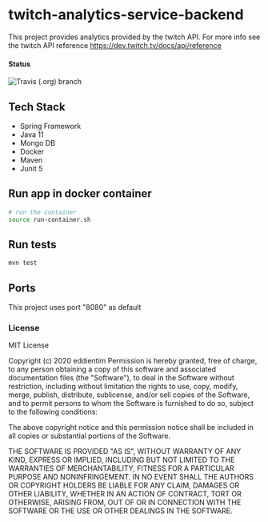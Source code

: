 # twitch-analytics-service-backend
This project provides analytics provided by the twitch API. For more info see the twitch API reference https://dev.twitch.tv/docs/api/reference 

#### Status

![Travis (.org) branch](https://img.shields.io/travis/eddientim/twitch-analytics-service-backend/feat/setup-docker-and-endpoint)

## Tech Stack 
- Spring Framework
- Java 11
- Mongo DB
- Docker
- Maven
- Junit 5

## Run app in docker container
```bash
# run the container
source run-container.sh
```

## Run tests
```bash
mvn test
```

## Ports
This project uses port "8080" as default

### License
MIT License

Copyright (c) 2020 eddientim
Permission is hereby granted, free of charge, to any person obtaining a copy of this software and associated documentation files (the "Software"), to deal in the Software without restriction, including without limitation the rights to use, copy, modify, merge, publish, distribute, sublicense, and/or sell copies of the Software, and to permit persons to whom the Software is furnished to do so, subject to the following conditions:

The above copyright notice and this permission notice shall be included in all copies or substantial portions of the Software.

THE SOFTWARE IS PROVIDED "AS IS", WITHOUT WARRANTY OF ANY KIND, EXPRESS OR IMPLIED, INCLUDING BUT NOT LIMITED TO THE WARRANTIES OF MERCHANTABILITY, FITNESS FOR A PARTICULAR PURPOSE AND NONINFRINGEMENT. IN NO EVENT SHALL THE AUTHORS OR COPYRIGHT HOLDERS BE LIABLE FOR ANY CLAIM, DAMAGES OR OTHER LIABILITY, WHETHER IN AN ACTION OF CONTRACT, TORT OR OTHERWISE, ARISING FROM, OUT OF OR IN CONNECTION WITH THE SOFTWARE OR THE USE OR OTHER DEALINGS IN THE SOFTWARE.
